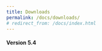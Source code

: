 ```yaml
---
title: Downloads
permalink: /docs/downloads/
# redirect_from: /docs/index.html
---
```


#### Version 5.4

<div id="status" style="visibility: hidden;"></div>
<div id="objects"></div>

<script src="https://sdk.amazonaws.com/js/aws-sdk-2.163.0.min.js"></script>
<script type="text/javascript" src="/js/aws_s3.js"></script>
